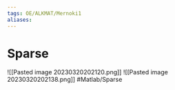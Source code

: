 ```yaml
---
tags: OE/ALKMAT/Mernoki1 
aliases:
---
```


# Sparse
![[Pasted image 20230320202120.png]]
![[Pasted image 20230320202138.png]]
#Matlab/Sparse 